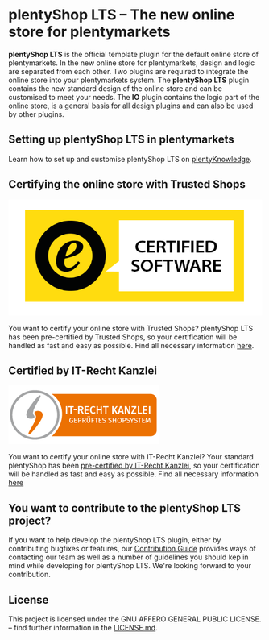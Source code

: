 # plentyShop LTS – The new online store for plentymarkets

**plentyShop LTS** is the official template plugin for the default online store of plentymarkets. In the new online store for plentymarkets, design and logic are separated from each other. Two plugins are required to integrate the online store into your plentymarkets system. The **plentyShop LTS** plugin contains the new standard design of the online store and can be customised to meet your needs. The **IO** plugin contains the logic part of the online store, is a general basis for all design plugins and can also be used by other plugins.

## Setting up plentyShop LTS in plentymarkets

Learn how to set up and customise plentyShop LTS on [plentyKnowledge](https://knowledge.plentymarkets.com/en-gb/manual/main/online-store/setting-up-ceres.html).

## Certifying the online store with Trusted Shops

![](https://raw.githubusercontent.com/plentymarkets/plugin-ceres/stable/meta/images/eTrusted-Partner_Certified_Software.png)

You want to certify your online store with Trusted Shops? plentyShop LTS has been pre-certified by Trusted Shops, so your certification will be handled as fast and easy as possible. Find all necessary information [here](https://www.trustedshops.de/shopbetreiber/bestellen.html?shopsoftware=PLENTYMARKETS).

## Certified by IT-Recht Kanzlei

![](https://raw.githubusercontent.com/plentymarkets/plugin-ceres/stable/meta/images/it-recht-kanzlei-gepruefter-shop.png)

You want to certify your online store with IT-Recht Kanzlei? Your standard plentyShop has been [pre-certified by IT-Recht Kanzlei](https://www.it-recht-kanzlei.de/Service/pruefzeichen.php?sid=1e657-d848), so your certification will be handled as fast and easy as possible. Find all necessary information [here](https://www.it-recht-kanzlei.de/Service/pruefzeichen.php?sid=1e657-d848)

## You want to contribute to the plentyShop LTS project?

If you want to help develop the plentyShop LTS plugin, either by contributing bugfixes or features, our [Contribution Guide](https://github.com/plentymarkets/plugin-ceres/blob/stable/contributionGuide.md) provides ways of contacting our team as well as a number of guidelines you should kep in mind while developing for plentyShop LTS. We're looking forward to your contribution.

## License

This project is licensed under the GNU AFFERO GENERAL PUBLIC LICENSE. – find further information in the [LICENSE.md](https://github.com/plentymarkets/plugin-ceres/blob/stable/LICENSE.md).
